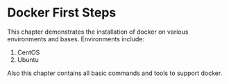 # Docker First Steps

This chapter demonstrates the installation of docker on various environments and bases.
Environments include:
1. CentOS
2. Ubuntu


Also this chapter contains all basic commands and tools to support docker.